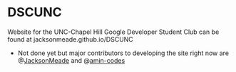 # DSCUNC
Website for the UNC-Chapel Hill Google Developer Student Club can be found at jacksonmeade.github.io/DSCUNC
 - Not done yet but major contributors to developing the site right now are @[JacksonMeade](https://google.com) and @[amin-codes](https://github.com/amin-codes)
